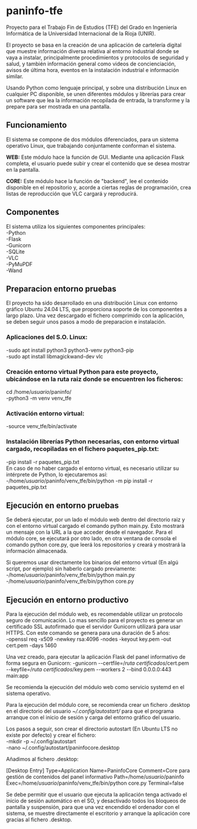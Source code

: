 # paninfo-tfe

Proyecto para el Trabajo Fin de Estudios (TFE)  del Grado en Ingeniería Informática de la Universidad Internacional de la Rioja (UNIR).

El proyecto se basa en la creación de una aplicación de cartelería digital que muestre información diversa relativa al entorno industrial donde se vaya a instalar, principalmente procedimientos y protocolos de seguridad y salud, y también información general como videos de concienciación, avisos de última hora, eventos en la instalación industrial e información similar.

Usando Python como lenguaje principal, y sobre una distribución Linux en cualquier PC disponible, se unen diferentes módulos y librerías para crear un software que lea la información recopilada de entrada, la transforme y la prepare para ser mostrada en una pantalla.



## Funcionamiento
El sistema se compone de dos módulos diferenciados, para un sistema operativo Linux, que trabajando conjuntamente conforman el sistema.

**WEB:** Este módulo hace la función de GUI. Mediante una aplicación Flask completa, el usuario puede subir y crear el contenido que se desea mostrar en la pantalla. 

**CORE:** Este módulo hace la función de "backend", lee el contenido disponible en el repositorio y, acorde a ciertas reglas de programación, crea listas de reproducción que VLC cargará y reproducirá.



## Componentes
El sistema utiliza los siguientes componentes principales:  
-Python  
-Flask  
-Gunicorn  
-SQLite  
-VLC  
-PyMuPDF  
-Wand  



## Preparacion entorno pruebas
El proyecto ha sido desarrollado en una distribución Linux con entorno gráfico Ubuntu 24.04 LTS, que proporciona soporte de los componentes a largo plazo.
Una vez descargado el fichero comprimido con la aplicación, se deben seguir unos pasos a modo de preparacion e instalación.

### Aplicaciones del S.O. Linux:
-sudo apt install python3 python3-venv python3-pip  
-sudo apt install libmagickwand-dev vlc  

### Creación entorno virtual Python para este proyecto, ubicándose en la ruta raiz donde se encuentren los ficheros:
cd /home/_usuario_/paninfo/  
-python3 -m venv venv_tfe

### Activación entorno virtual:
-source venv_tfe/bin/activate

### Instalación librerías Python necesarias, con entorno virtual cargado, recopiladas en el fichero paquetes_pip.txt:
-pip install -r paquetes_pip.txt  
En caso de no haber cargado el entorno virtual, es necesario utilizar su intérprete de Python, lo ejecutaremos así:  
-/home/_usuario_/paninfo/venv_tfe/bin/python -m pip install -r paquetes_pip.txt



## Ejecución en entorno pruebas
Se deberá ejecutar, por un lado el módulo web dentro del directorio raiz y con el entorno virtual cargado 
el comando python main.py. Esto mostrará un mensaje con la URL a la que acceder desde el navegador.
Para el módulo core, se ejecutará por otro lado, en otra ventana de consola el comando python core.py, que leerá los repositorios 
y creará y mostrará la información almacenada.

Si queremos usar directamente los binarios del entorno virtual (En algú script, por ejemplo) sin haberlo cargado previamente:  
-/home/_usuario_/paninfo/venv_tfe/bin/python main.py  
-/home/_usuario_/paninfo/venv_tfe/bin/python core.py  



## Ejecución en entorno productivo
Para la ejecución del módulo web, es recomendable utilizar un protocolo seguro de comunicación. Lo mas sencillo para el proyecto es generar un certificado SSL autofirmado que el servidor Gunicorn utilizará para usar HTTPS. Con este comando se genera para una duración de 5 años:  
-openssl req -x509 -newkey rsa:4096 -nodes -keyout key.pem -out cert.pem -days 1460

Una vez creado, para ejecutar la aplicación Flask del panel informativo de forma segura en Gunicorn: 
 -gunicorn --certfile=/_ruta certificados_/cert.pem  --keyfile=/_ruta certificados_/key.pem --workers 2 --bind 0.0.0.0:443 main:app 

Se recomienda la ejecución del módulo web como servicio systemd en el sistema operativo.

Para la ejecución del módulo core, se recomienda crear un fichero .desktop en el directorio del usuario _~/.config/autostart/_ para que el programa arranque con el inicio de sesión y carga del entorno gráfico del usuario.  

Los pasos a seguir, son crear el directorio autostart (En Ubuntu LTS no existe por defecto) y crear el fichero:  
-mkdir -p ~/.config/autostart  
-nano ~/.config/autostart/paninfocore.desktop  

Añadimos al fichero .desktop:  

[Desktop Entry]
Type=Application
Name=PaninfoCore
Comment=Core para gestión de contenidos del panel informativo
Path=/home/_usuario_/paninfo
Exec=/home/_usuario_/paninfo/venv_tfe/bin/python core.py
Terminal=false  

Se debe permitir que el usuario que ejecuta la aplicación tenga activado el inicio de sesión automático en el SO, y desactivado todos los bloqueos de pantalla y suspensión, para que una vez encendido el ordenador con el sistema, se muestre directamente el escritorio y arranque la aplicación core gracias al fichero .desktop.